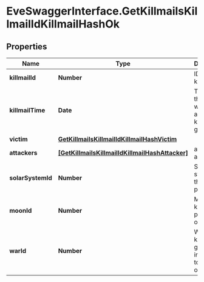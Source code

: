 # EveSwaggerInterface.GetKillmailsKillmailIdKillmailHashOk

## Properties
Name | Type | Description | Notes
------------ | ------------- | ------------- | -------------
**killmailId** | **Number** | ID of the killmail | 
**killmailTime** | **Date** | Time that the victim was killed and the killmail generated  | 
**victim** | [**GetKillmailsKillmailIdKillmailHashVictim**](GetKillmailsKillmailIdKillmailHashVictim.md) |  | 
**attackers** | [**[GetKillmailsKillmailIdKillmailHashAttacker]**](GetKillmailsKillmailIdKillmailHashAttacker.md) | attackers array | 
**solarSystemId** | **Number** | Solar system that the kill took place in  | 
**moonId** | **Number** | Moon if the kill took place at one | [optional] 
**warId** | **Number** | War if the killmail is generated in relation to an official war  | [optional] 


